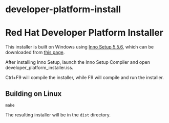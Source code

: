 # developer-platform-install

Red Hat Developer Platform Installer
====================================
This installer is built on Windows using [Inno Setup 5.5.6](http://www.jrsoftware.org/isinfo.php), which can be downloaded from [this page](http://www.jrsoftware.org/isdl.php).

After installing Inno Setup, launch the Inno Setup Compiler and open developer_platform_installer.iss.

Ctrl+F9 will compile the installer, while F9 will compile and run the installer.

Building on Linux
-----------------

```
make
```

The resulting installer will be in the `dist` directory.

